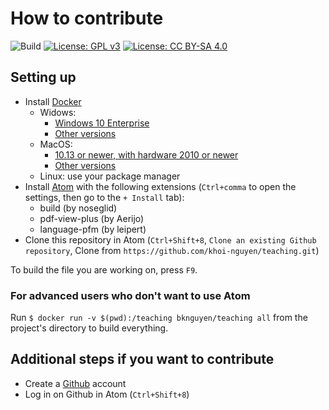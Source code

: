 # How to contribute

![Build](https://github.com/khoi-nguyen/teaching/workflows/Build/badge.svg)
[![License: GPL v3](https://img.shields.io/badge/License-GPLv3-blue.svg)](https://www.gnu.org/licenses/gpl-3.0)
[![License: CC BY-SA 4.0](https://licensebuttons.net/l/by-sa/4.0/80x15.png)](https://creativecommons.org/licenses/by-sa/4.0/)

## Setting up

- Install [Docker](https://docker.com)
  - Widows:
    - [Windows 10 Enterprise](https://download.docker.com/win/stable/Docker%20Desktop%20Installer.exe)
    - [Other versions](https://github.com/docker/toolbox/releases/download/v19.03.1/DockerToolbox-19.03.1.exe)
  - MacOS:
    - [10.13 or newer, with hardware 2010 or newer](https://download.docker.com/mac/stable/Docker.dmg)
    - [Other versions](https://github.com/docker/toolbox/releases/download/v19.03.1/DockerToolbox-19.03.1.pkg)
  - Linux: use your package manager
- Install [Atom](https://atom.io/) with the following extensions
  (`Ctrl+comma` to open the settings, then go to the `+ Install` tab):
    - build (by noseglid)
    - pdf-view-plus (by Aerijo)
    - language-pfm (by leipert)
- Clone this repository in Atom (`Ctrl+Shift+8`, `Clone an existing Github repository`, Clone from `https://github.com/khoi-nguyen/teaching.git`)

To build the file you are working on, press `F9`.

### For advanced users who don't want to use Atom

Run `$ docker run -v $(pwd):/teaching bknguyen/teaching all` from the project's directory to build everything.

## Additional steps if you want to contribute

- Create a [Github](https://github.com) account
- Log in on Github in Atom (`Ctrl+Shift+8`)
